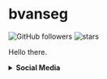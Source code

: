 
# bvanseg

![GitHub followers](https://img.shields.io/github/followers/bvanseg?style=social)
![stars](https://img.shields.io/github/stars/bvanseg?style=social)

Hello there.

<details>
<summary>
  <b>Social Media</b>
</summary>

<a href="https://gitlab.com/bvanseg">
    <img src="https://img.shields.io/badge/-GitLab-FCA121?style=flat-square&logo=GitLab&logoColor=white"  alt="GitLab logo"/>
</a>
<a>
    <img src="https://img.shields.io/badge/-bvanseg%232164-5865F2?style=flat-square&logo=Discord&logoColor=white"  alt="Discord logo and username (bvanseg)"/>
</a>

</details>
